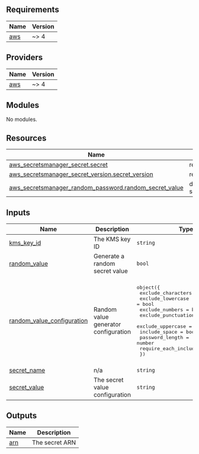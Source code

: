 <!-- BEGIN_TF_DOCS -->
## Requirements

| Name | Version |
|------|---------|
| <a name="requirement_aws"></a> [aws](#requirement\_aws) | ~> 4 |

## Providers

| Name | Version |
|------|---------|
| <a name="provider_aws"></a> [aws](#provider\_aws) | ~> 4 |

## Modules

No modules.

## Resources

| Name | Type |
|------|------|
| [aws_secretsmanager_secret.secret](https://registry.terraform.io/providers/hashicorp/aws/latest/docs/resources/secretsmanager_secret) | resource |
| [aws_secretsmanager_secret_version.secret_version](https://registry.terraform.io/providers/hashicorp/aws/latest/docs/resources/secretsmanager_secret_version) | resource |
| [aws_secretsmanager_random_password.random_secret_value](https://registry.terraform.io/providers/hashicorp/aws/latest/docs/data-sources/secretsmanager_random_password) | data source |

## Inputs

| Name | Description | Type | Default | Required |
|------|-------------|------|---------|:--------:|
| <a name="input_kms_key_id"></a> [kms\_key\_id](#input\_kms\_key\_id) | The KMS key ID | `string` | n/a | yes |
| <a name="input_random_value"></a> [random\_value](#input\_random\_value) | Generate a random secret value | `bool` | `false` | no |
| <a name="input_random_value_configuration"></a> [random\_value\_configuration](#input\_random\_value\_configuration) | Random value generator configuration | <pre>object({<br>    exclude_characters         = string<br>    exclude_lowercase          = bool<br>    exclude_numbers            = bool<br>    exclude_punctuation        = bool<br>    exclude_uppercase          = bool<br>    include_space              = bool<br>    password_length            = number<br>    require_each_included_type = bool<br>  })</pre> | <pre>{<br>  "exclude_characters": "",<br>  "exclude_lowercase": false,<br>  "exclude_numbers": false,<br>  "exclude_punctuation": false,<br>  "exclude_uppercase": false,<br>  "include_space": false,<br>  "password_length": 32,<br>  "require_each_included_type": true<br>}</pre> | no |
| <a name="input_secret_name"></a> [secret\_name](#input\_secret\_name) | n/a | `string` | n/a | yes |
| <a name="input_secret_value"></a> [secret\_value](#input\_secret\_value) | The secret value configuration | `string` | `"__PLACEHOLDER__"` | no |

## Outputs

| Name | Description |
|------|-------------|
| <a name="output_arn"></a> [arn](#output\_arn) | The secret ARN |
<!-- END_TF_DOCS -->
